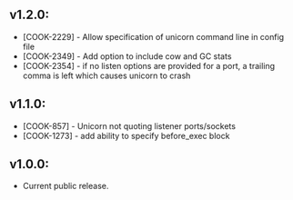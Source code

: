 ## v1.2.0:

* [COOK-2229] - Allow specification of unicorn command line in config file
* [COOK-2349] - Add option to include cow and GC stats
* [COOK-2354] - if no listen options are provided for a port, a
  trailing comma is left which causes unicorn to crash

## v1.1.0:

* [COOK-857] - Unicorn not quoting listener ports/sockets
* [COOK-1273] - add ability to specify before_exec block

## v1.0.0:

* Current public release.
